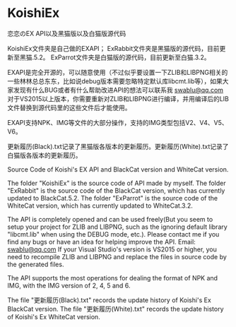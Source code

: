 ﻿# KoishiEx
恋恋のEX API以及黑猫版以及白猫版源代码

KoishiEx文件夹是自己做的EXAPI；
ExRabbit文件夹是黑猫版的源代码，目前更新至黑猫.5.2。
ExParrot文件夹是白猫版的源代码，目前更新至白猫.3.2。

EXAPI是完全开源的，可以随意使用（不过似乎要设置一下ZLIB和LIBPNG相关的一些林林总总东东，比如说debug版本需要忽略特定默认库libcmt.lib等），如果大家发现有什么BUG或者有什么帮助改进API的想法可以联系我 swablu@qq.com 
对于VS2015以上版本，你需要重新对ZLIB和LIBPNG进行编译，并用编译后的LIB文件替换到源代码里的这些文件后才能使用。

EXAPI支持NPK、IMG等文件的大部分操作，支持的IMG类型包括V2、V4、V5、V6。

更新履历(Black).txt记录了黑猫版各版本的更新履历。更新履历(White).txt记录了白猫版各版本的更新履历。


Source Code of Koishi's EX API and BlackCat version and WhiteCat version.

The folder "KoishiEx" is the source code of API made by myself.
The folder "ExRabbit" is the source code of the BlackCat version, which has currently updated to BlackCat.5.2.
The folder "ExParrot" is the source code of the WhiteCat version, which has currently updated to WhiteCat.3.2.

The API is completely opened and can be used freely(But you seem to setup your project for ZLIB and LIBPNG, such as the ignoring default library "libcmt.lib" when using the DEBUG mode, etc.). Please contact me if you find any bugs or have an idea for helping improve the API. Email: swablu@qq.com
If your Visual Studio's version is VS2015 or higher, you need to recompile ZLIB and LIBPNG and replace the files in source code by the generated files.

The API supports the most operations for dealing the format of NPK and IMG, with the IMG version of 2, 4, 5 and 6.

The file "更新履历(Black).txt" records the update history of Koishi's Ex BlackCat version. The file "更新履历(White).txt" records the update history of Koishi's Ex WhiteCat version.

 